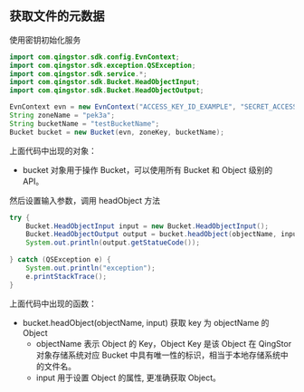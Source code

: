 ## 获取文件的元数据 

使用密钥初始化服务

``` java
import com.qingstor.sdk.config.EvnContext;
import com.qingstor.sdk.exception.QSException;
import com.qingstor.sdk.service.*;
import com.qingstor.sdk.Bucket.HeadObjectInput;
import com.qingstor.sdk.Bucket.HeadObjectOutput;

EvnContext evn = new EvnContext("ACCESS_KEY_ID_EXAMPLE", "SECRET_ACCESS_KEY_EXAMPLE");
String zoneName = "pek3a";
String bucketName = "testBucketName";
Bucket bucket = new Bucket(evn, zoneKey, bucketName);
```

上面代码中出现的对象：
- bucket 对象用于操作 Bucket，可以使用所有 Bucket 和 Object 级别的 API。

然后设置输入参数，调用 headObject 方法

``` java
try {
	Bucket.HeadObjectInput input = new Bucket.HeadObjectInput();
	Bucket.HeadObjectOutput output = bucket.headObject(objectName, input);
	System.out.println(output.getStatueCode());
	
} catch (QSException e) {
	System.out.println("exception");
	e.printStackTrace();	
}

```

上面代码中出现的函数：
- bucket.headObject(objectName, input) 获取 key 为 objectName 的 Object
	- objectName 表示 Object 的 Key，Object Key 是该 Object 在 QingStor 对象存储系统对应 Bucket 中具有唯一性的标识，相当于本地存储系统中的文件名。
	- input 用于设置 Object 的属性, 更准确获取 Object。
